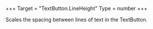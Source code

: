 +++
Target = "TextButton.LineHeight"
Type = number
+++

Scales the spacing between lines of text in the TextButton.